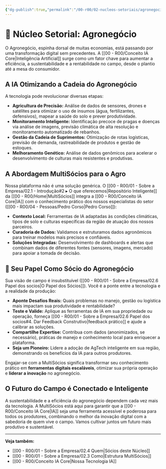 ```yaml
---
{"dg-publish":true,"permalink":"/00-r00/02-nucleos-setoriais/agronegocio/","tags":["nucleus","agronegocio","agriculture","agtech","ai-applications"],"noteIcon":""}
---
```



# 🌱 Núcleo Setorial: Agronegócio

O Agronegócio, espinha dorsal de muitas economias, está passando por uma transformação digital sem precedentes. A [[00 - R00/Conceito IA Core\|Inteligência Artificial]] surge como um fator chave para aumentar a eficiência, a sustentabilidade e a rentabilidade no campo, desde o plantio até a mesa do consumidor.

## A IA Otimizando a Cadeia do Agronegócio

A tecnologia pode revolucionar diversas etapas:

*   **Agricultura de Precisão:** Análise de dados de sensores, drones e satélites para otimizar o uso de insumos (água, fertilizantes, defensivos), mapear a saúde do solo e prever produtividade.
*   **Monitoramento Inteligente:** Identificação precoce de pragas e doenças via análise de imagens, previsão climática de alta resolução e monitoramento automatizado de rebanhos.
*   **Gestão da Cadeia de Suprimentos:** Otimização de rotas logísticas, previsão de demanda, rastreabilidade de produtos e gestão de estoques.
*   **Melhoramento Genético:** Análise de dados genômicos para acelerar o desenvolvimento de culturas mais resistentes e produtivas.

## A Abordagem MultiSócios para o Agro

Nossa plataforma não é uma solução genérica. O [[00 - R00/01 - Sobre a Empresa/02.1 - Introdução#2 ▸ O que oferecemos\|Repositório Inteligente]] da [[00 - R00/Home\|MultiSócios]] integra a [[00 - R00/Conceito IA Core\|IA]] com o conhecimento prático dos nossos especialistas do setor ([[00 - R00/04 - Pessoas/Pedro Corso\|Pedro Corso]]):

*   **Contexto Local:** Ferramentas de IA adaptadas às condições climáticas, tipos de solo e culturas específicas da região de atuação dos nossos parceiros.
*   **Curadoria de Dados:** Validamos e estruturamos dados agronômicos para treinar modelos mais precisos e confiáveis.
*   **Soluções Integradas:** Desenvolvimento de dashboards e alertas que combinam dados de diferentes fontes (sensores, imagens, mercado) para apoiar a tomada de decisão.

## 🚜 Seu Papel Como Sócio do Agronegócio

Sua visão de campo é insubstituível ([[00 - R00/01 - Sobre a Empresa/02.6 Papel dos socios\|O Papel dos Sócios]]). Você é a ponte entre a tecnologia e a realidade da produção:

*   **Aponte Desafios Reais:** Quais problemas no manejo, gestão ou logística mais impactam sua produtividade e rentabilidade?
*   **Teste e Valide:** Aplique as ferramentas de IA em sua propriedade ou operação, forneça [[00 - R00/01 - Sobre a Empresa/02.6 Papel dos socios#4. Dar Feedback Construtivo\|feedback prático]] e ajude a calibrar as soluções.
*   **Compartilhe Expertise:** Contribua com dados (anonimizados, se necessário), práticas de manejo e conhecimento local para enriquecer a plataforma.
*   **Seja um Pioneiro:** Lidere a adoção de AgTech inteligente em sua região, demonstrando os benefícios da IA para outros produtores.

Engajar-se com a MultiSócios significa transformar seu conhecimento prático em **ferramentas digitais escaláveis**, otimizar sua própria operação e **liderar a inovação** no agronegócio.

## O Futuro do Campo é Conectado e Inteligente

A sustentabilidade e a eficiência do agronegócio dependem cada vez mais da tecnologia. A MultiSócios está aqui para garantir que a [[00 - R00/Conceito IA Core\|IA]] seja uma ferramenta acessível e poderosa para todos os produtores, combinando o melhor da inovação digital com a sabedoria de quem vive o campo. Vamos cultivar juntos um futuro mais produtivo e sustentável.

---
**Veja também:**
*   [[00 - R00/01 - Sobre a Empresa/02.4 Quem\|Sócios deste Núcleo]]
*   [[00 - R00/01 - Sobre a Empresa/02.3 Como\|Estrutura MultiSócios]]
*   [[00 - R00/Conceito IA Core\|Nossa Tecnologia IA]]
